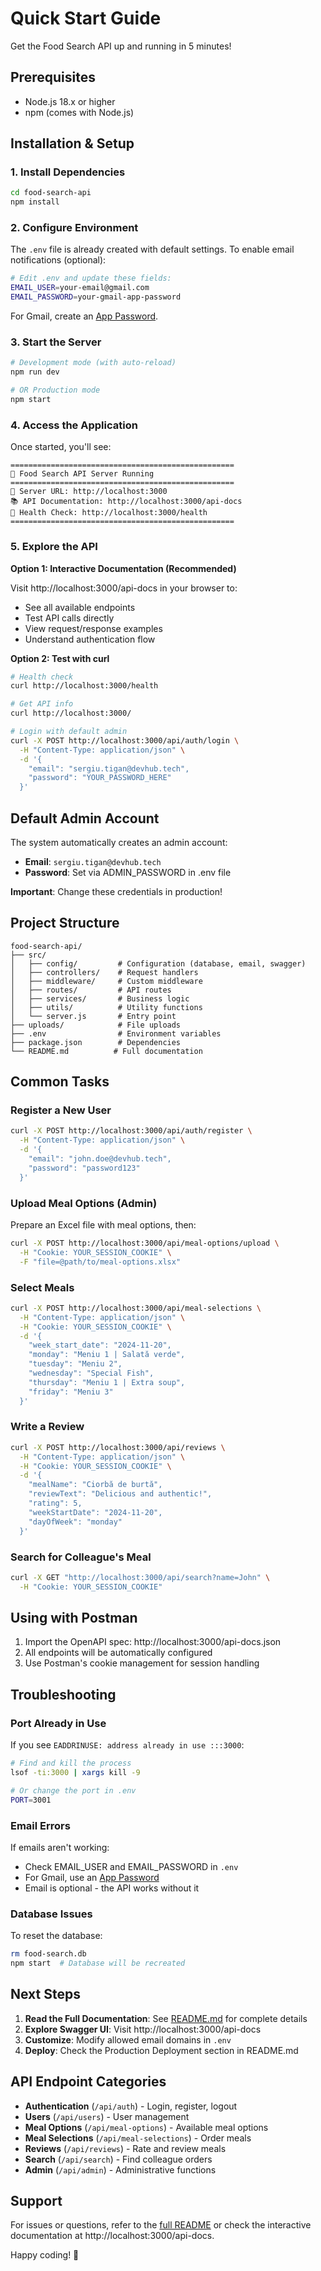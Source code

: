 # Quick Start Guide

Get the Food Search API up and running in 5 minutes!

## Prerequisites

- Node.js 18.x or higher
- npm (comes with Node.js)

## Installation & Setup

### 1. Install Dependencies

```bash
cd food-search-api
npm install
```

### 2. Configure Environment

The `.env` file is already created with default settings. To enable email notifications (optional):

```bash
# Edit .env and update these fields:
EMAIL_USER=your-email@gmail.com
EMAIL_PASSWORD=your-gmail-app-password
```

For Gmail, create an [App Password](https://support.google.com/accounts/answer/185833).

### 3. Start the Server

```bash
# Development mode (with auto-reload)
npm run dev

# OR Production mode
npm start
```

### 4. Access the Application

Once started, you'll see:

```
==================================================
🚀 Food Search API Server Running
==================================================
📍 Server URL: http://localhost:3000
📚 API Documentation: http://localhost:3000/api-docs
💚 Health Check: http://localhost:3000/health
==================================================
```

### 5. Explore the API

**Option 1: Interactive Documentation (Recommended)**

Visit http://localhost:3000/api-docs in your browser to:
- See all available endpoints
- Test API calls directly
- View request/response examples
- Understand authentication flow

**Option 2: Test with curl**

```bash
# Health check
curl http://localhost:3000/health

# Get API info
curl http://localhost:3000/

# Login with default admin
curl -X POST http://localhost:3000/api/auth/login \
  -H "Content-Type: application/json" \
  -d '{
    "email": "sergiu.tigan@devhub.tech",
    "password": "YOUR_PASSWORD_HERE"
  }'
```

## Default Admin Account

The system automatically creates an admin account:

- **Email**: `sergiu.tigan@devhub.tech`
- **Password**: Set via ADMIN_PASSWORD in .env file

**Important**: Change these credentials in production!

## Project Structure

```
food-search-api/
├── src/
│   ├── config/         # Configuration (database, email, swagger)
│   ├── controllers/    # Request handlers
│   ├── middleware/     # Custom middleware
│   ├── routes/         # API routes
│   ├── services/       # Business logic
│   ├── utils/          # Utility functions
│   └── server.js       # Entry point
├── uploads/            # File uploads
├── .env                # Environment variables
├── package.json        # Dependencies
└── README.md          # Full documentation
```

## Common Tasks

### Register a New User

```bash
curl -X POST http://localhost:3000/api/auth/register \
  -H "Content-Type: application/json" \
  -d '{
    "email": "john.doe@devhub.tech",
    "password": "password123"
  }'
```

### Upload Meal Options (Admin)

Prepare an Excel file with meal options, then:

```bash
curl -X POST http://localhost:3000/api/meal-options/upload \
  -H "Cookie: YOUR_SESSION_COOKIE" \
  -F "file=@path/to/meal-options.xlsx"
```

### Select Meals

```bash
curl -X POST http://localhost:3000/api/meal-selections \
  -H "Content-Type: application/json" \
  -H "Cookie: YOUR_SESSION_COOKIE" \
  -d '{
    "week_start_date": "2024-11-20",
    "monday": "Meniu 1 | Salată verde",
    "tuesday": "Meniu 2",
    "wednesday": "Special Fish",
    "thursday": "Meniu 1 | Extra soup",
    "friday": "Meniu 3"
  }'
```

### Write a Review

```bash
curl -X POST http://localhost:3000/api/reviews \
  -H "Content-Type: application/json" \
  -H "Cookie: YOUR_SESSION_COOKIE" \
  -d '{
    "mealName": "Ciorbă de burtă",
    "reviewText": "Delicious and authentic!",
    "rating": 5,
    "weekStartDate": "2024-11-20",
    "dayOfWeek": "monday"
  }'
```

### Search for Colleague's Meal

```bash
curl -X GET "http://localhost:3000/api/search?name=John" \
  -H "Cookie: YOUR_SESSION_COOKIE"
```

## Using with Postman

1. Import the OpenAPI spec: http://localhost:3000/api-docs.json
2. All endpoints will be automatically configured
3. Use Postman's cookie management for session handling

## Troubleshooting

### Port Already in Use

If you see `EADDRINUSE: address already in use :::3000`:

```bash
# Find and kill the process
lsof -ti:3000 | xargs kill -9

# Or change the port in .env
PORT=3001
```

### Email Errors

If emails aren't working:
- Check EMAIL_USER and EMAIL_PASSWORD in `.env`
- For Gmail, use an [App Password](https://support.google.com/accounts/answer/185833)
- Email is optional - the API works without it

### Database Issues

To reset the database:

```bash
rm food-search.db
npm start  # Database will be recreated
```

## Next Steps

1. **Read the Full Documentation**: See [README.md](README.md) for complete details
2. **Explore Swagger UI**: Visit http://localhost:3000/api-docs
3. **Customize**: Modify allowed email domains in `.env`
4. **Deploy**: Check the Production Deployment section in README.md

## API Endpoint Categories

- **Authentication** (`/api/auth`) - Login, register, logout
- **Users** (`/api/users`) - User management
- **Meal Options** (`/api/meal-options`) - Available meal options
- **Meal Selections** (`/api/meal-selections`) - Order meals
- **Reviews** (`/api/reviews`) - Rate and review meals
- **Search** (`/api/search`) - Find colleague orders
- **Admin** (`/api/admin`) - Administrative functions

## Support

For issues or questions, refer to the [full README](README.md) or check the interactive documentation at http://localhost:3000/api-docs.

Happy coding! 🚀
